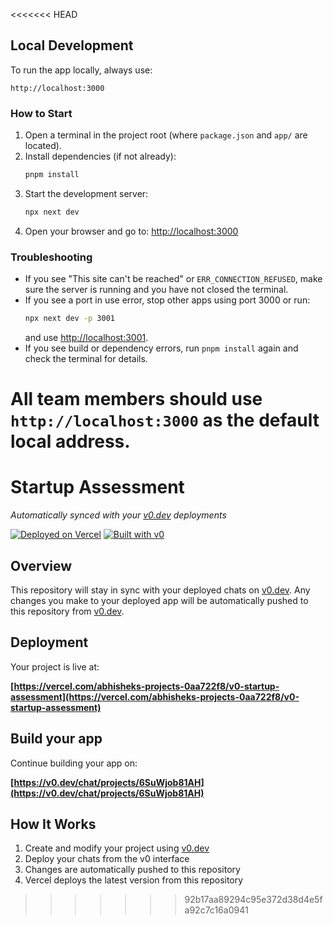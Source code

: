 <<<<<<< HEAD
## Local Development

To run the app locally, always use:

    http://localhost:3000

### How to Start

1. Open a terminal in the project root (where `package.json` and `app/` are located).
2. Install dependencies (if not already):
   ```sh
   pnpm install
   ```
3. Start the development server:
   ```sh
   npx next dev
   ```
4. Open your browser and go to:
   [http://localhost:3000](http://localhost:3000)

### Troubleshooting
- If you see "This site can't be reached" or `ERR_CONNECTION_REFUSED`, make sure the server is running and you have not closed the terminal.
- If you see a port in use error, stop other apps using port 3000 or run:
  ```sh
  npx next dev -p 3001
  ```
  and use [http://localhost:3001](http://localhost:3001).
- If you see build or dependency errors, run `pnpm install` again and check the terminal for details.

**All team members should use `http://localhost:3000` as the default local address.** 
=======
# Startup Assessment

*Automatically synced with your [v0.dev](https://v0.dev) deployments*

[![Deployed on Vercel](https://img.shields.io/badge/Deployed%20on-Vercel-black?style=for-the-badge&logo=vercel)](https://vercel.com/abhisheks-projects-0aa722f8/v0-startup-assessment)
[![Built with v0](https://img.shields.io/badge/Built%20with-v0.dev-black?style=for-the-badge)](https://v0.dev/chat/projects/6SuWjob81AH)

## Overview

This repository will stay in sync with your deployed chats on [v0.dev](https://v0.dev).
Any changes you make to your deployed app will be automatically pushed to this repository from [v0.dev](https://v0.dev).

## Deployment

Your project is live at:

**[https://vercel.com/abhisheks-projects-0aa722f8/v0-startup-assessment](https://vercel.com/abhisheks-projects-0aa722f8/v0-startup-assessment)**

## Build your app

Continue building your app on:

**[https://v0.dev/chat/projects/6SuWjob81AH](https://v0.dev/chat/projects/6SuWjob81AH)**

## How It Works

1. Create and modify your project using [v0.dev](https://v0.dev)
2. Deploy your chats from the v0 interface
3. Changes are automatically pushed to this repository
4. Vercel deploys the latest version from this repository
>>>>>>> 92b17aa89294c95e372d38d4e5fa92c7c16a0941
